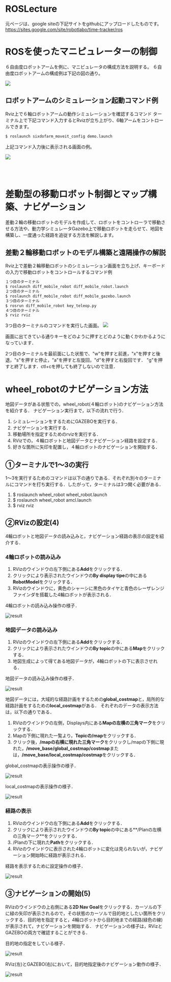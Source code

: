 # ROSLecture
元ページは、google siteの下記サイトをgithubにアップロードしたものです。
https://sites.google.com/site/robotlabo/time-tracker/ros

# ROSを使ったマニピュレーターの制御
６自由度ロボットアームを例に、マニピュレータの構成方法を説明する。
６自由度ロボットアームの構成例は下記の図の通り。

<img src ="https://41417c4a-a-62cb3a1a-s-sites.googlegroups.com/site/robotlabo/time-tracker/ros/ros-manipulator/%E3%82%B9%E3%83%A9%E3%82%A4%E3%83%88%E3%82%991.jpg?attachauth=ANoY7cojRQ56-4_rSUK-UCtWPLiSDPjIUu4INzzZgjFTSUCthAtkWJB4kXF4grOaS7BArtIcPx5ag2cQdVXG8IZiNvdwGiBvA8TsTHr6sUbUH_ysRL_duS7u5JSQTUqirrPo-i6Rmejy2cIZlQojGbKqxCMLQaNbFiAhf5_k1hhoyPp8bAKHT4znw3ULB-LF9ndJkLGc63ULJqz4va1p1FAuZrYTS5rAmoC449coriVu-GGDYMJ94MMQbdMPklpIlGPYznv-FC26WAX52QfL3klQxcMe6_qEcxI21f_qA5kTi61iofF-5oirNOTnHv1V_54Va6hjLo8Y&attredirects=0">

## ロボットアームのシミュレーション起動コマンド例
Rviz上で６軸ロボットアームの動作シミュレーションを確認するコマンド
ターミナル上で下記コマンド入力するとRvizが立ち上がり、6軸アームをコントロールできます。
```bash
$ roslaunch sixdofarm_moveit_config demo.launch 
```
上記コマンド入力後に表示される画面の例。

<img src ="https://41417c4a-a-62cb3a1a-s-sites.googlegroups.com/site/robotlabo/time-tracker/ros/ros-manipulator/moveit_rviz0.png?attachauth=ANoY7coGzXwX4iNw0vCWQ6t2yAIiWFV5LYW0QX8-B4YOKb9fwSV9deRQWBOmeRJmSWbxNl2GGa8Nk51lJp40nJ6foOjg5ndD-U-ihPogxY_hlJlhhHvgUOKNC5S6H1YDBrlRZfp2zS0YFmH3KLykm4GEfQbB64MUmqfSXyrzLGC7kDUxV6VpXHWMcaoGBjxQ_TEQ7qR2byWl-_wS3l507uLkDyxbIoVZVhkmPakpnupUHeR93uN4OGFZll8HKEWdFk7BP-Ch3jFy&attredirects=0">


<br><br>

# 差動型の移動ロボット制御とマップ構築、ナビゲーション
差動２輪の移動ロボットのモデルを作成して、ロボットをコントローラで移動させる方法や、動力学シミュレータGazebo上で移動ロボットを走らせて、地図を構築し、一度通った経路を追従する方法を解説します。

## 差動２輪移動ロボットのモデル構築と遠隔操作の解説
Rviz上で差動２輪移動ロボットのシミュレーション画面を立ち上げ、キーボードの入力で移動ロボットをコントロールするコマンド例
```bash
１つ目のターミナル
$ roslaunch diff_mobile_robot diff_mobile_robot.launch
２つ目のターミナル
$ roslaunch diff_mobile_robot diff_mobile_gazebo.launch
３つ目のターミナル
$ rosrun diff_mobile_robot key_teleop.py 
４つ目のターミナル
$ rviz rviz

```
3つ目のターミナルのコマンドを実行した画面。
<img src="https://41417c4a-a-62cb3a1a-s-sites.googlegroups.com/site/robotlabo/time-tracker/ros/gazebo-mobilerobot/key_teleop.png?attachauth=ANoY7coWcJZb_cTseQZu9l-tIUIVowpB7bkydU2Pijcywu8MKnBcdOSwSEYMfiJf9XvI7iKwy3mZoQGtiTixO6dbBkOGCZnXcLk1VhoCCjzyULPKOt9HCgXV_f5pd_jmjsYNU3Vfyi9CMTzq6UpO1vya741BHzgj95UxtJt0HM7YUv0JScHaqB3d_-vWt-_a1DMMIvJLvA1hxVoWCxcvYvEDh16xOQ7JD9Vs9-Cm5t106vRBPkPH_qNyDahaCkaZj9fLMX6QhIPLP88-HCsQNZAJkrBTZ6qj_g%3D%3D&attredirects=0">

画面に出てきている通りキーをどのように押すとどのように動くかわかるようになっています．

2つ目のターミナルを最前面にした状態で、"w"を押すと前進，"x"を押すと後退，"s"を押すと停止，"a"を押すと左旋回，"d"を押すと右旋回です．
"g"を押すと終了します．ctl+cを押しても終了しないので注意．


# wheel_robotのナビゲーション方法
地図データがある状態での，wheel_robot(４輪ロボット)のナビゲーション方法を紹介する．
ナビゲーション実行まで，以下の流れで行う．
1. シミュレーションをするためにGAZEBOを実行する．
1. ナビゲーションを実行する．
1. 移動場所を指定するためのrvizを実行する．
1. RVizでの，４輪ロボットと地図データとナビゲーション経路を設定する．
1. 好きな箇所に矢印を配置し，４輪ロボットのナビゲーションを開始する．


## ①ターミナルで1〜3の実行
1〜3を実行するためのコマンドは以下の通りである．それぞれ別々のターミナルにコマンドを打ち実行する．したがって，ターミナルは3つ開く必要がある．
1. $ roslaunch wheel_robot wheel_robot.launch
1. $ roslaunch wheel_robot amcl.launch
1. $ rviz rviz


## ②RVizの設定(4)
4輪ロボットと地図データの読み込みと，ナビゲーション経路の表示の設定を紹介する．
### 4輪ロボットの読み込み
1. RVizのウインドウの左下側にある**Add**をクリックする．
1. クリックにより表示されたウインドウの**By display tipe**の中にある**RobotModel**をクリックする．
1. RVizのウインドウに，黄色のシャーシに黒色のタイヤと青色のレーザレンジファインダを搭載した4輪ロボットが表示される．

4輪ロボットの読み込み操作の様子．

![result](https://github.com/SogaYoshinori/RosLecture/blob/master/gif/robot.gif?raw=true)

### 地図データの読み込み
1. RVizのウインドウの左下側にある**Add**をクリックする．
1. クリックにより表示されたウインドウの**By topic**の中にある**Map**をクリックする．
1. 地図生成によって得てある地図データが，4輪ロボットの下に表示させれる．

地図データの読み込み操作の様子．

![result](https://github.com/SogaYoshinori/RosLecture/blob/master/gif/map.gif?raw=true)

地図データには，大域的な経路計画をするための**global_costmap**と，局所的な経路計画をするための**local_costmap**がある．
それぞれのデータの表示方法は，以下の通りである．
1. RVizのウインドウの左側，Displays内にある**Mapの左横の三角マーク**をクリックする．
1. Mapの下側に現れた一覧より，**Topicの/map**をクリックする．
1. クリック後，**/mapの右横に現れた三角マーク**をクリックし/mapの下側に現れた，**/move_base/global_costmap/costmap**または，**/move_base/local_costmap/costmap**をクリックする．

global_costmapの表示操作の様子．

![result](https://gmap.com/SogaYoshinori/RosLecture/blob/master/gif/path.gif?raw=true)

local_costmapの表示操作の様子．

![result](https://lmap.com/SogaYoshinori/RosLecture/blob/master/gif/path.gif?raw=true)

### 経路の表示
1. RVizのウインドウの左下側にある**Add**をクリックする．
1. クリックにより表示されたウインドウの**By topic**の中にある**/Planの左横の三角マーク**をクリックする．
1. /Planの下に現れた**Path**をクリックする．
1. RVizのウインドウに表示された4輪ロボットに変化は見られないが，ナビゲーション開始時に経路が表示される．

経路を表示するために設定操作の様子．

![result](https://github.com/SogaYoshinori/RosLecture/blob/master/gif/path.gif?raw=true)


## ③ナビゲーションの開始(5)
RVizのウインドウの上右側にある**2D Nav Goal**をクリックする．カーソルの下に緑の矢印が表示されるので，その状態のカーソルで目的地としたい箇所をクリックする．目的地を指定すると，4輪ロボットから目的地までの経路(緑色の線)が表示されて，ナビゲーションを開始する．
ナビゲーションの様子は，RVizとGAZEBOの両方で確認することができる．

目的地の指定をしている様子．

![result](https://github.com/SogaYoshinori/RosLecture/blob/master/gif/goal.gif?raw=true)

RViz(左)とGAZEBO(右)において，目的地指定後のナビゲーション動作の様子．

![result](https://github.com/SogaYoshinori/RosLecture/blob/master/gif/rviz-gazebo.gif?raw=true)